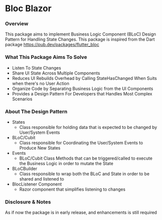 # Bloc Blazor

### Overview
This package aims to implement Business Logic Component (BLoC) Design Pattern for Handling State Changes. This package
is inspired from the Dart package https://pub.dev/packages/flutter_bloc

### What This Package Aims To Solve
* Listen To State Changes
* Share UI State Across Multiple Components
* Reduces UI Rebuilds Overhead by Calling StateHasChanged When Suits when there's no User Action 
* Organize Code by Separating Business Logic from the UI Components
* Provides a Design Pattern For Developers that Handles Most Complex Scenarios

### About The Design Pattern
* States
  * Class responsible for holding data that is expected to be changed by User/System Events
* BLoC/Cubit
  * Class responsible for Coordinating the User/System Events to Produce New States
* Events 
  * BLoC/Cubit Class Methods that can be triggered/called to execute the Business Logic in order to mutate the State
* BLoCBuilder
  * Class responsible to wrap both the BLoC and State in order to be shared and listened to
* BlocListener Component
  * Razor component that simplifies listening to changes

### Disclosure & Notes
As if now the package is in early release, and enhancements is still required



